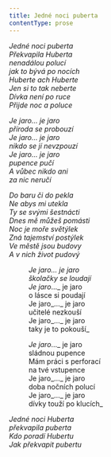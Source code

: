 ```yaml
---
title: Jedné noci puberta
contentType: prose
---
```


<section>

_Jedné noci puberta  
Překvapila Huberta  
nenadálou polucí  
jak to bývá po nocích  
Huberte ach Huberte  
Jen si to tak neberte  
Dívka není po ruce  
Přijde noc a poluce_

_Je jaro… je jaro  
příroda se probouzí  
Je jaro… je jaro  
nikdo se jí nevzpouzí  
Je jaro… je jaro  
pupence pučí  
A vůbec nikdo ani  
za nic neručí_

_Do baru či do pekla  
Ne abys mi utekla  
Ty se svými šestnácti  
Dnes mě můžeš pomásti  
Noc je moře světýlek  
Zná tajemství postýlek  
Ve městě jsou budovy  
A v nich život pudový_

          _Je jaro… je jaro  
          školačky se loudají  
          Je jaro_…_ je jaro  
          o lásce si poudají  
          Je jaro_…_ je jaro  
          učitelé nezkouší  
          Je jaro_…_ je jaro  
          taky je to pokouší_

          _Je jaro_…_ je jaro  
          sládnou pupence  
          Mám práci s perforací  
          na tvé vstupence  
          Je jaro_…_ je jaro  
          doba nočních polucí  
          Je jaro_…_ je jaro  
          dívky touží po klucích_

_Jedné noci Huberta  
překvapila puberta  
Kdo poradí Hubertu  
Jak překvapit pubertu_

</section>
